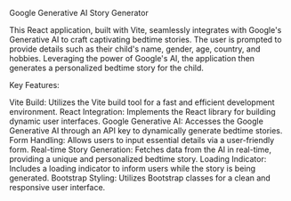 


Google Generative AI Story Generator

This React application, built with Vite, seamlessly integrates with Google's Generative AI to craft captivating bedtime stories. The user is prompted to provide details such as their child's name, gender, age, country, and hobbies. Leveraging the power of Google's AI, the application then generates a personalized bedtime story for the child.

Key Features:

Vite Build: Utilizes the Vite build tool for a fast and efficient development environment.
React Integration: Implements the React library for building dynamic user interfaces.
Google Generative AI: Accesses the Google Generative AI through an API key to dynamically generate bedtime stories.
Form Handling: Allows users to input essential details via a user-friendly form.
Real-time Story Generation: Fetches data from the AI in real-time, providing a unique and personalized bedtime story.
Loading Indicator: Includes a loading indicator to inform users while the story is being generated.
Bootstrap Styling: Utilizes Bootstrap classes for a clean and responsive user interface.
